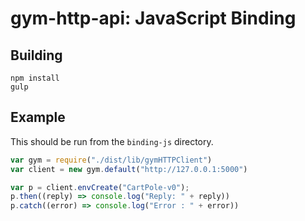 # gym-http-api: JavaScript Binding


## Building

```
npm install
gulp
```

## Example

This should be run from the `binding-js` directory.

```javascript
var gym = require("./dist/lib/gymHTTPClient")
var client = new gym.default("http://127.0.0.1:5000")

var p = client.envCreate("CartPole-v0");
p.then((reply) => console.log("Reply: " + reply))
p.catch((error) => console.log("Error : " + error))
```